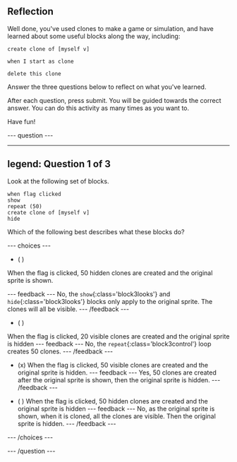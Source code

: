 ## Reflection

Well done, you've used clones to make a game or simulation, and have learned about some useful blocks along the way, including:

```blocks3
create clone of [myself v]

when I start as clone

delete this clone
```

Answer the three questions below to reflect on what you've learned.

After each question, press submit. You will be guided towards the correct answer. You can do this activity as many times as you want to.

Have fun!

--- question ---

---
legend: Question 1 of 3
---

Look at the following set of blocks.

```blocks3
when flag clicked
show
repeat (50)
create clone of [myself v]
hide
```

Which of the following best describes what these blocks do?

--- choices ---

- ( )

When the flag is clicked, 50 hidden clones are created and the original sprite is shown.

  --- feedback ---
No, the `show`{:class='block3looks'} and `hide`{:class='block3looks'} blocks only apply to the original sprite. The clones will all be visible.
  --- /feedback ---

- ( )

When the flag is clicked, 20 visible clones are created and the original sprite is hidden
  --- feedback ---
No, the `repeat`{:class='block3control'} loop creates 50 clones.
  --- /feedback ---

- (x) 
When the flag is clicked, 50 visible clones are created and the original sprite is hidden.
  --- feedback ---
Yes, 50 clones are created after the original sprite is shown, then the original sprite is hidden.
  --- /feedback ---

- ( ) 
When the flag is clicked, 50 hidden clones are created and the original sprite is hidden
  --- feedback ---
No, as the original sprite is shown, when it is cloned, all the clones are visible. Then the original sprite is hidden.
  --- /feedback ---

--- /choices ---

--- /question ---
